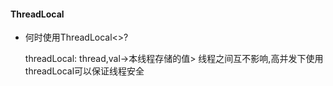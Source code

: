 #### ThreadLocal
- 何时使用ThreadLocal<>?
  
  threadLocal: <key->thread,val->本线程存储的值>
  线程之间互不影响,高并发下使用threadLocal可以保证线程安全
  

